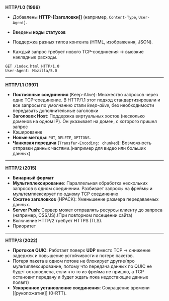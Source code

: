 **HTTP/1.0 (1996)**
- Добавлены **HTTP-[[заголовки]]** (например, `Content-Type`, `User-Agent`).
- Введены **коды статусов**
- Поддержка разных типов контента (HTML, изображения, JSON).

- Каждый запрос требует нового TCP-соединения → высокие накладные расходы.
```
GET /index.html HTTP/1.0
User-Agent: Mozilla/5.0
```
---
**HTTP/1.1 (1997)**
- **Постоянные соединения** (Keep-Alive): Множество запросов через одно TCP-соединение. В HTTP/1.1 этот подход стандартизировали и все запросы по умолчанию стали _keep-alive_, без необходимости передавать дополнительные заголовки 
- **Заголовок Host**: Поддержка виртуальных хостов (несколько доменов на одном IP). Он указывает на домен, с которого пришел запрос
- Кэширование
- **Новые методы**: `PUT`, `DELETE`, `OPTIONS`.
- **Чанковая передача** (`Transfer-Encoding: chunked`): Возможность отправки данных частями.(например для видео или больших данных)
---
 **HTTP/2 (2015)**
- **Бинарный формат**
- **Мультиплексирование**: Параллельная обработка нескольких запросов в одном соединении. Разбивает запросы на фреймы и мультемплексирует по одному TCP соединению
- **Сжатие заголовков** (HPACK): Уменьшение размера передаваемых данных.
- **Server Push**: Сервер может отправлять ресурсы клиенту до запроса (например, CSS/JS).(При повторном посещении сайта)
- Включение HTTP/2 требует HTTPS (TLS).
- Приоритет
---
 **HTTP/3 (2022)**
 - **Протокол QUIC**: Работает поверх **UDP** вместо TCP → снижение задержек и повышение устойчивости к потере пакетов.
 - Потеря пакета в одном потоке не блокирует другие(про мультиплексирование, потому что передача данных по QUIC не будет остановлена, если что то из фрейма не пришло, а TCP остановит передачу и будет ждать пока недостающие данные появят)
 - **Ускоренное установление соединения**: Сокращение времени [[рукопожатия]] (0-RTT).
